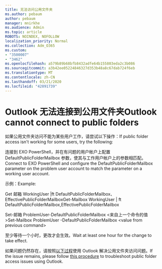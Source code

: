 ```yaml
---
title: 无法访问公用文件夹
ms.author: pebaum
author: pebaum
manager: mnirkhe
ms.audience: Admin
ms.topic: article
ROBOTS: NOINDEX, NOFOLLOW
localization_priority: Normal
ms.collection: Adm_O365
ms.custom:
- "3500007"
- "3462"
ms.openlocfilehash: a579b89b68bfb8432adfe64b155803eda2c3b086
ms.sourcegitcommit: a3b42ee05224846327d353b48a8c67dab724f6eb
ms.translationtype: MT
ms.contentlocale: zh-CN
ms.lasthandoff: 03/21/2020
ms.locfileid: "42891739"
---
```

# <a name="outlook-cannot-connect-to-public-folders"></a><span data-ttu-id="c0c3f-102">Outlook 无法连接到公用文件夹</span><span class="sxs-lookup"><span data-stu-id="c0c3f-102">Outlook cannot connect to public folders</span></span>

<span data-ttu-id="c0c3f-103">如果公用文件夹访问不能为某些用户工作，请尝试以下操作：</span><span class="sxs-lookup"><span data-stu-id="c0c3f-103">If public folder access isn't working for some users, try the following:</span></span>

<span data-ttu-id="c0c3f-104">连接到 EXO PowerShell，并在有问题的用户帐户上配置 DefaultPublicFolderMailbox 参数，使其与工作用户帐户上的参数相匹配。</span><span class="sxs-lookup"><span data-stu-id="c0c3f-104">Connect to EXO PowerShell and configure the DefaultPublicFolderMailbox parameter on the problem user account to match the parameter on a working user account.</span></span>

<span data-ttu-id="c0c3f-105">示例：</span><span class="sxs-lookup"><span data-stu-id="c0c3f-105">Example:</span></span>

<span data-ttu-id="c0c3f-106">Get 邮箱 WorkingUser |ft DefaultPublicFolderMailbox、EffectivePublicFolderMailbox</span><span class="sxs-lookup"><span data-stu-id="c0c3f-106">Get-Mailbox WorkingUser | ft DefaultPublicFolderMailbox,EffectivePublicFolderMailbox</span></span>

<span data-ttu-id="c0c3f-107">Set-邮箱 ProblemUser-DefaultPublicFolderMailbox \<来自上一个命令的值></span><span class="sxs-lookup"><span data-stu-id="c0c3f-107">Set-Mailbox ProblemUser -DefaultPublicFolderMailbox \<value from previous command></span></span>

<span data-ttu-id="c0c3f-108">至少等待一个小时，更改才会生效。</span><span class="sxs-lookup"><span data-stu-id="c0c3f-108">Wait at least one hour for the change to take effect.</span></span>

<span data-ttu-id="c0c3f-109">如果问题仍然存在，请按照[以下过程](https://aka.ms/pfcte)使用 Outlook 解决公用文件夹访问问题。</span><span class="sxs-lookup"><span data-stu-id="c0c3f-109">If the issue remains, please follow [this procedure](https://aka.ms/pfcte) to troubleshoot public folder access issues using Outlook.</span></span>